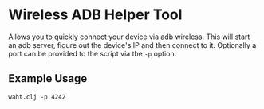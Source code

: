 # Wireless ADB Helper Tool
Allows you to quickly connect your device via adb wireless.
This will start an adb server, figure out the device's IP and then connect to it.
Optionally a port can be provided to the script via the `-p` option.

## Example Usage
```
waht.clj -p 4242
```
